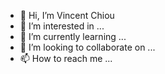 - 👋 Hi, I’m Vincent Chiou
- 👀 I’m interested in ...
- 🌱 I’m currently learning ...
- 💞️ I’m looking to collaborate on ...
- 📫 How to reach me ...

<!---
cupidchiou/cupidchiou is a ✨ special ✨ repository because its `README.md` (this file) appears on your GitHub profile.
You can click the Preview link to take a look at your changes.
--->
